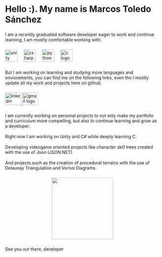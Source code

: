 <h1 align="left">Hello :). My name is Marcos Toledo Sánchez</h1>

###

<p align="left">I am a recently graduated software developer eager to work and continue learning, I am mostly comfortable working with:</p>

###

<div align="left">
  <img src="https://cdn.jsdelivr.net/gh/devicons/devicon/icons/unity/unity-original.svg" height="40" alt="unity logo"  />
  <img width="12" />
  <img src="https://cdn.jsdelivr.net/gh/devicons/devicon/icons/csharp/csharp-original.svg" height="40" alt="csharp logo"  />
  <img width="12" />
  <img src="https://cdn.jsdelivr.net/gh/devicons/devicon/icons/python/python-original.svg" height="40" alt="python logo"  />
  <img width="12" />
  <img src="https://cdn.jsdelivr.net/gh/devicons/devicon/icons/c/c-original.svg" height="40" alt="c logo"  />
</div>

###

<p align="left">But I am working on learning and studying more languages and enviorements, you can find me on the following links, even tho I mostly update all my work and projects here on github.</p>

###

<div align="left">
  <a href="https://www.linkedin.com/in/marcos-toledo-sánchez-012082341/" target="_blank">
    <img src="https://raw.githubusercontent.com/maurodesouza/profile-readme-generator/master/src/assets/icons/social/linkedin/default.svg" width="52" height="40" alt="linkedin logo"  />
  </a>
  <a href="marcos.t.sanchez29@gmail.com" target="_blank">
    <img src="https://raw.githubusercontent.com/maurodesouza/profile-readme-generator/master/src/assets/icons/social/gmail/default.svg" width="52" height="40" alt="gmail logo"  />
  </a>
</div>

###

<p align="left">I am currently working on personal projects to not only make my portfolio and curriculum more compelling, but also to continue learning and grow as a developer.<br><br>Right now I am working on Unity and C# while deeply learning C. <br><br>Developing videogame oriented projects like character skill trees created with the use of Json (JSON.NET). <br><br>And projects such as the creation of procedural terrains with the use of Delaunay Triangulation and Vornoi Diagrams.</p>

###

<div align="center">
  <img height="200" src="https://gist.githubusercontent.com/vininjr/d29bb07bdadb41e4b0923bc8fa748b1a/raw/88f20c9d749d756be63f22b09f3c4ac570bc5101/programming.gif"  />
</div>

###

<p align="left">See you out there, developer</p>

###
